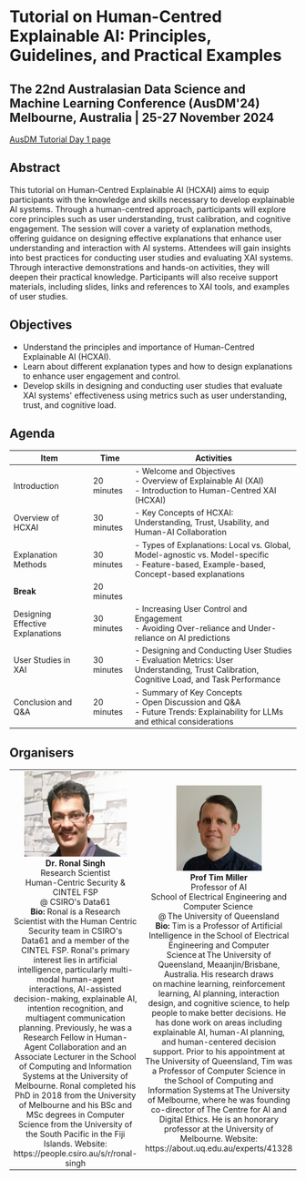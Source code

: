 # Tutorial on Human-Centred Explainable AI: Principles, Guidelines, and Practical Examples

## The 22nd Australasian Data Science and Machine Learning Conference (AusDM'24) Melbourne, Australia | 25-27 November 2024

[AusDM Tutorial Day 1 page](https://ausdm24.ausdm.org/Tutorial-Day1.html)

## Abstract
This tutorial on Human-Centred Explainable AI (HCXAI) aims to equip participants with the knowledge and skills necessary to develop explainable AI systems. Through a human-centred approach, participants will explore core principles such as user understanding, trust calibration, and cognitive engagement. The session will cover a variety of explanation methods, offering guidance on designing effective explanations that enhance user understanding and interaction with AI systems. Attendees will gain insights into best practices for conducting user studies and evaluating XAI systems. Through interactive demonstrations and hands-on activities, they will deepen their practical knowledge. Participants will also receive support materials, including slides, links and references to XAI tools, and examples of user studies.

## Objectives
- Understand the principles and importance of Human-Centred Explainable AI (HCXAI).
- Learn about different explanation types and how to design explanations to enhance user engagement and control.
- Develop skills in designing and conducting user studies that evaluate XAI systems' effectiveness using metrics such as user understanding, trust, and cognitive load.

## Agenda

| **Item**                       | **Time**      | **Activities**                                                                                                                                                     |
|--------------------------------|---------------|--------------------------------------------------------------------------------------------------------------------------------------------------------------------|
| Introduction                   | 20 minutes    | - Welcome and Objectives <br> - Overview of Explainable AI (XAI) <br> - Introduction to Human-Centred XAI (HCXAI)                                                 |
| Overview of HCXAI              | 30 minutes    | - Key Concepts of HCXAI: Understanding, Trust, Usability, and Human-AI Collaboration                                        |
| Explanation Methods            | 30 minutes    | - Types of Explanations: Local vs. Global, Model-agnostic vs. Model-specific <br> - Feature-based, Example-based, Concept-based explanations |
| **Break**                      | 20 minutes    |                                                                                                                              |
| Designing Effective Explanations | 30 minutes | - Increasing User Control and Engagement <br> - Avoiding Over-reliance and Under-reliance on AI predictions                   |
| User Studies in XAI            | 30 minutes    | - Designing and Conducting User Studies <br> - Evaluation Metrics: User Understanding, Trust Calibration, Cognitive Load, and Task Performance |
| Conclusion and Q&A             | 20 minutes    | - Summary of Key Concepts <br> - Open Discussion and Q&A <br> - Future Trends: Explainability for LLMs and ethical considerations |


## Organisers
<table>
  <tr>
    <td align="center">
      <img src="organisation/images/ronal.jpg" width="180" height="150" alt="Dr. Ronal Singh"><br>
      <strong>Dr. Ronal Singh</strong><br>
       Research Scientist<br>
      Human-Centric Security & CINTEL FSP <br>
      @ CSIRO's Data61<br>
      <strong>Bio:</strong> Ronal is a Research Scientist with the Human Centric Security team in CSIRO's Data61 and a member of the CINTEL FSP. Ronal's primary interest lies in artificial intelligence, particularly multi-modal human-agent interactions, AI-assisted decision-making, explainable AI, intention recognition, and multiagent communication planning. Previously, he was a Research Fellow in Human-Agent Collaboration and an Associate Lecturer in the School of Computing and Information Systems at the University of Melbourne. Ronal completed his PhD in 2018 from the University of Melbourne and his BSc and MSc degrees in Computer Science from the University of the South Pacific in the Fiji Islands.
        Website: https://people.csiro.au/s/r/ronal-singh
    </td>
    <td align="center">
      <img src="organisation/images/tim.png" width="150" height="150" alt="Prof Tim Miller"><br>
      <strong>Prof Tim Miller</strong><br>
      Professor of AI<br>
      School of Electrical Engineering and Computer Science <br>
      @ The University of Queensland <br>
      <strong>Bio:</strong> Tim is a Professor of Artificial Intelligence in the School of Electrical Engineering and Computer Science at The University of Queensland, Meaanjin/Brisbane, Australia. His research draws on machine learning, reinforcement learning, AI planning, interaction design, and cognitive science, to help people to make better decisions. He has done work on areas including explainable AI, human-AI planning, and human-centered decision support. Prior to his appointment at The University of Queensland, Tim was a Professor of Computer Science in the School of Computing and Information Systems at The University of Melbourne, where he was founding co-director of The Centre for AI and Digital Ethics. He is an honorary professor at the University of Melbourne.
        Website: https://about.uq.edu.au/experts/41328
    </td>
  </tr>
</table>






